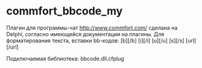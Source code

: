 # commfort_bbcode_my


Плагин для программы-чат http://www.commfort.com/
сделана на Delphi, согласно имеющейся документации на плагины.
Для форматирования текста, вставки bb-кодов: [b][/b]  [i][/i] [u][/u]  [s][/s]  [url][/url]

Подключаемая библиотека: bbcode.dll.cfplug
